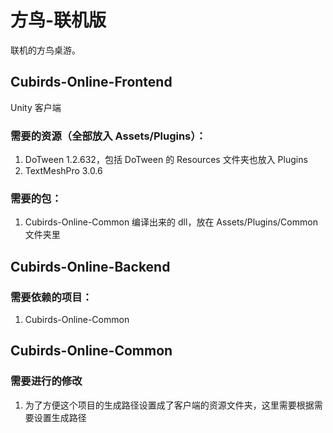 # 方鸟-联机版
联机的方鸟桌游。

## Cubirds-Online-Frontend
Unity 客户端

### 需要的资源（全部放入 Assets/Plugins）：
1. DoTween 1.2.632，包括 DoTween 的 Resources 文件夹也放入 Plugins
2. TextMeshPro 3.0.6

### 需要的包：
1. Cubirds-Online-Common 编译出来的 dll，放在 Assets/Plugins/Common 文件夹里

## Cubirds-Online-Backend

### 需要依赖的项目：
1. Cubirds-Online-Common

## Cubirds-Online-Common

### 需要进行的修改
1. 为了方便这个项目的生成路径设置成了客户端的资源文件夹，这里需要根据需要设置生成路径
